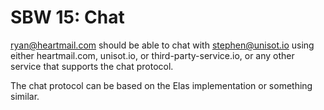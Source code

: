 SBW 15: Chat
===========

ryan@heartmail.com should be able to chat with stephen@unisot.io using either
heartmail.com, unisot.io, or third-party-service.io, or any other service that
supports the chat protocol.

The chat protocol can be based on the Elas implementation or something similar.